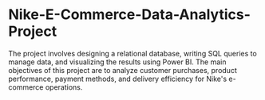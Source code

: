# Nike-E-Commerce-Data-Analytics-Project
The project involves designing a relational database, writing SQL queries to manage data, and visualizing the results using Power BI.  The main objectives of this project are to analyze customer purchases, product performance, payment methods, and delivery efficiency for Nike's e-commerce operations.
